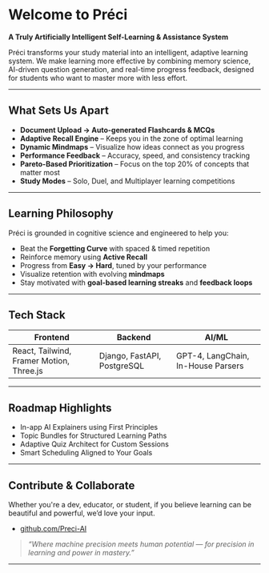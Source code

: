 # Welcome to Préci

**A Truly Artificially Intelligent Self-Learning & Assistance System**

Préci transforms your study material into an intelligent, adaptive learning system. We make learning more effective by combining memory science, AI-driven question generation, and real-time progress feedback, designed for students who want to master more with less effort.

---

## What Sets Us Apart

- **Document Upload → Auto-generated Flashcards & MCQs**
- **Adaptive Recall Engine** – Keeps you in the zone of optimal learning
- **Dynamic Mindmaps** – Visualize how ideas connect as you progress
- **Performance Feedback** – Accuracy, speed, and consistency tracking
- **Pareto-Based Prioritization** – Focus on the top 20% of concepts that matter most
- **Study Modes** – Solo, Duel, and Multiplayer learning competitions

---

## Learning Philosophy

Préci is grounded in cognitive science and engineered to help you:

- Beat the **Forgetting Curve** with spaced & timed repetition
- Reinforce memory using **Active Recall**
- Progress from **Easy → Hard**, tuned by your performance
- Visualize retention with evolving **mindmaps**
- Stay motivated with **goal-based learning streaks** and **feedback loops**

---

## Tech Stack

| Frontend | Backend | AI/ML |
|----------|---------|-------|
| React, Tailwind, Framer Motion, Three.js | Django, FastAPI, PostgreSQL | GPT-4, LangChain, In-House Parsers |

---

## Roadmap Highlights

- In-app AI Explainers using First Principles
- Topic Bundles for Structured Learning Paths
- Adaptive Quiz Architect for Custom Sessions
- Smart Scheduling Aligned to Your Goals

---

## Contribute & Collaborate

Whether you're a dev, educator, or student, if you believe learning can be beautiful and powerful, we’d love your input.

- [github.com/Preci-AI](https://github.com/Preci-AI)

> *“Where machine precision meets human potential — for precision in learning and power in mastery.”*

---
